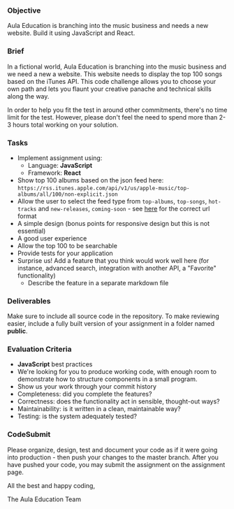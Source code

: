 ### Objective

Aula Education is branching into the music business and needs a new website. Build it using JavaScript and React.

### Brief

In a fictional world, Aula Education is branching into the music business and we need a new a website. This website needs to display the top 100 songs based on the iTunes API. This code challenge allows you to choose your own path and lets you flaunt your creative panache and technical skills along the way.

In order to help you fit the test in around other commitments, there's no time limit for the test. However, please don't feel the need to spend more than 2-3 hours total working on your solution.

### Tasks

-   Implement assignment using:
    -   Language: **JavaScript**
    -   Framework: **React**
-   Show top 100 albums based on the json feed here: `https://rss.itunes.apple.com/api/v1/us/apple-music/top-albums/all/100/non-explicit.json`
-   Allow the user to select the feed type from `top-albums`, `top-songs`, `hot-tracks` and `new-releases`, `coming-soon` - see [here](http://rss.itunes.apple.com/en-gb) for the correct url format
-   A simple design (bonus points for responsive design but this is not essential)
-   A good user experience
-   Allow the top 100 to be searchable
-   Provide tests for your application
-   Surprise us! Add a feature that you think would work well here (for instance, advanced search, integration with another API, a "Favorite" functionality)
    -   Describe the feature in a separate markdown file

### Deliverables

Make sure to include all source code in the repository. To make reviewing easier, include a fully built version of your assignment in a folder named **public**.

### Evaluation Criteria

-   **JavaScript** best practices
-   We're looking for you to produce working code, with enough room to demonstrate how to structure components in a small program.
-   Show us your work through your commit history
-   Completeness: did you complete the features?
-   Correctness: does the functionality act in sensible, thought-out ways?
-   Maintainability: is it written in a clean, maintainable way?
-   Testing: is the system adequately tested?

### CodeSubmit

Please organize, design, test and document your code as if it were going into production - then push your changes to the master branch. After you have pushed your code, you may submit the assignment on the assignment page.

All the best and happy coding,

The Aula Education Team
